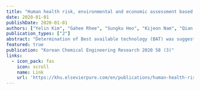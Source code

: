 ```yaml
---
title: "Human health risk, environmental and economic assessment based on multimedia fugacity model for determination of best available technology (BAT) for VOC reduction in industrial complex"
date: 2020-01-01
publishDate: 2020-01-01
authors: ["Yelin Kim", "Gahee Rhee", "Sungku Heo", "Kijeon Nam", "Qian Li", "Chang Kyoo Yoo"]
publication_types: ["2"]
abstract: "Determination of Best available technology (BAT) was suggested to reduce volatile organic compounds (VOCs) in a petrochemical industrial complex, by conducting human health risk, environmental, and economic assessment based on multimedia fugacity model. Fate and distribution of benzene, toluene, ethylbenzene, and xylene (BTEX) was predicted by the multimedia fugacity model, which represent VOCs emitted from the industrial complex in U-city. Media-integrated human health risk assessment and sensitivity analysis were conducted to predict the human health risk of BTEX and identify the critical variable which has adverse effects on human health. Besides, the environmental and economic assessment was conducted to determine the BAT for VOCs reduction. It is concluded that BTEX highly remained in soil media (60%, 61%, 64% and 63%), and xylene has remained as the highest proportion of BTEX in each environment media. From the candidates of BAT, the absorption was excluded due to its high human health risk. Moreover, it is identified that the half-life and exposure coefficient of each exposure route are highly correlated with human health risk by sensitivity analysis. In last, considering environmental and economic assessment, the regenerative thermal oxidation, the regenerative catalytic oxidation, the bio-filtration, the UV oxidation, and the activated carbon adsorption were determined as BAT for reducing VOCs in the petrochemical industrial complex. The suggested BAT determination methodology based on the media-integrated approach can contribute to the application of BAT into the workplace to efficiently manage the …"
featured: true
publication: "Korean Chemical Engineering Research 2020 58 (3)"
links:
  - icon_pack: fas
    icon: scroll
    name: Link
    url: 'https://khu.elsevierpure.com/en/publications/human-health-risk-environmental-and-economic-assessment-based-on--2'
---
```

